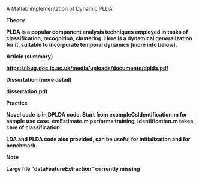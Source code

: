 A Matlab implementation of Dynamic PLDA 

<b>Theory<b>

PLDA is a popular component analysis techniques employed in tasks of classification, recognition, clustering. Here is a dynamical generalization for it, suitable to incorporate temporal dynamics (more info below).

Article (summary)

https://ibug.doc.ic.ac.uk/media/uploads/documents/dplda.pdf

Dissertation (more detail)

dissertation.pdf


<b>Practice<b>
  
Novel code is in DPLDA code. Start from exampleCsIdentification.m for sample use case. 
emEstimate.m performs training, identification.m takes care of classification. 

LDA and PLDA code also provided, can be useful for initialization and for benchmark.

<b>Note<b>
  
Large file "dataFeatureExtraction" currently missing
